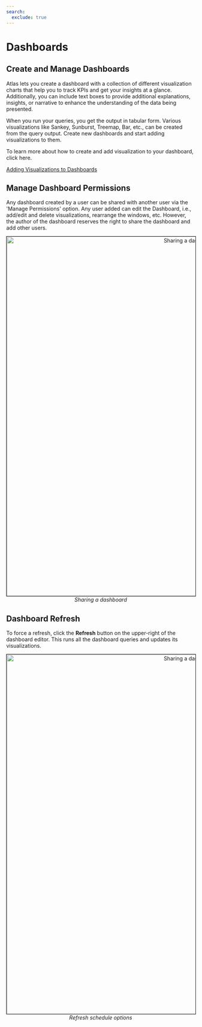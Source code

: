 ```yaml
---
search:
  exclude: true
---
```


# Dashboards
## Create and Manage Dashboards

Atlas lets you create a dashboard with a collection of different visualization charts that help you to track KPIs and get your insights at a glance. Additionally, you can include text boxes to provide additional explanations, insights, or narrative to enhance the understanding of the data being presented. 

When you run your queries, you get the output in tabular form. Various visualizations like Sankey, Sunburst, Treemap, Bar, etc., can be created from the query output.  Create new dashboards and start adding visualizations to them. 

To learn more about how to create and add visualization to your dashboard, click here.

[Adding Visualizations to Dashboards](/interfaces/atlas/dashboards/adding_visualizations/)

## Manage Dashboard Permissions

Any dashboard created by a user can be shared with another user via the 'Manage Permissions' option. Any user added can edit the Dashboard, i.e., add/edit and delete visualizations, rearrange the windows, etc. However, the author of the dashboard reserves the right to share the dashboard and add other users.

<center>
  <div style="text-align: center;">
    <img src="/interfaces/atlas/dashboards/manage_permissions.png" alt="Sharing a dashboard" style="width:60rem; border:1px solid black;">
    <figcaption><i>Sharing a dashboard</i></figcaption>
  </div>
</center>


## Dashboard Refresh

To force a refresh, click the **Refresh** button on the upper-right of the dashboard editor. This runs all the dashboard queries and updates its visualizations.

<center>
 <div style="text-align: center;">
    <img src="/interfaces/atlas/dashboards/refresh.png" alt="Sharing a dashboard" style="width:60rem; border:1px solid black;">  
    <figcaption><i>Refresh schedule options</i></figcaption>
  </div>
</center>
